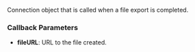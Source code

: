 Connection object that is called when a file export is completed.

### Callback Parameters
- **fileURL**: URL to the file created.